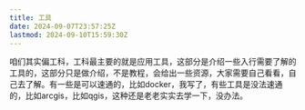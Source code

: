 ```yaml
---
title: 工具
date: 2024-09-07T23:57:25Z
lastmod: 2024-09-10T15:59:30Z
---
```


咱们其实偏工科，工科最主要的就是应用工具，这部分是介绍一些入行需要了解的工具的，这部分只是做介绍，不是教程，会给出一些资源，大家需要自己看看，自己去了解。有一些是可以速通的，比如docker，我写了，有些工具是没法速通的，比如arcgis，比如qgis，这种还是老老实实去学一下，没办法。
